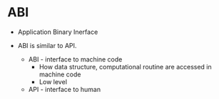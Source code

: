 # ABI
- Application Binary Inerface


- ABI is similar to API.
    - ABI - interface to machine code
        - How data structure, computational routine are accessed in machine code
        - Low level
    - API - interface to human